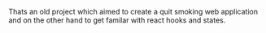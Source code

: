 Thats an old project which aimed to create a quit smoking web application and on the other hand to get familar with react hooks and states.